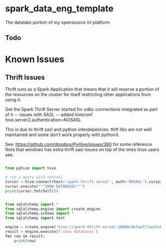 # spark_data_eng_template
The datalake portion of my opensource ml platform


## Todo

# Known Issues
## Thrift Issues

Thrift runs as a Spark Application that means that it will reserve a portion of the resources on the cluster for itself restricting other applications from using it.

Get the Spark Thrift Server started for odbc connections integrated as part of it
-- issues with SASL
    -- added hiveconf hive.server2.authentication=NOSASL

This is due to thrift sasl and python interdepencies. thift libs are not well maintained and some don't work properly with python3.

See: https://github.com/dropbox/PyHive/issues/380 for some reference
Note that windows has extra thrift sasl issues on top of the ones linux users see.
 

```python

from pyhive import hive

# run a query with nonsasl
cursor = hive.connect(host='spark-thrift-server', auth='NOSASL').cursor()
cursor.execute("""SHOW DATABASES""")
print(cursor.fetchall())

```

```python

from sqlalchemy import *
from sqlalchemy.engine import create_engine
from sqlalchemy.schema import *
from sqlalchemy import text

engine = create_engine('hive://spark-thrift-server:10000/default?auth=NOSASL')
result = engine.execute(f'show databases')
for row in result:
    print(row)

```
